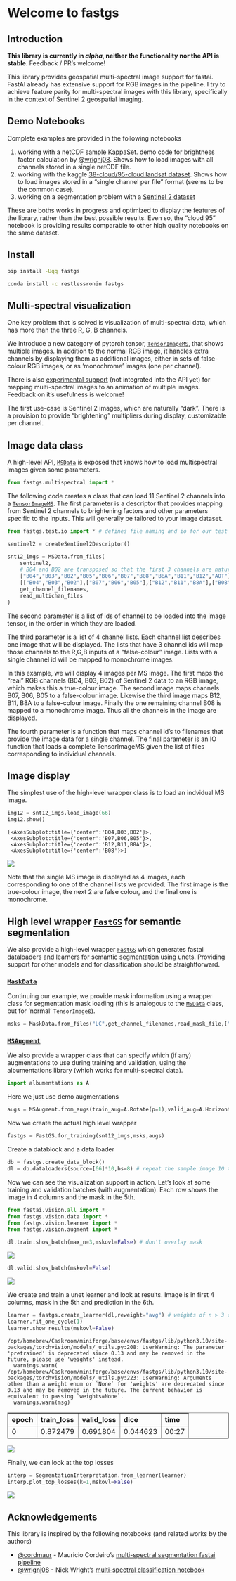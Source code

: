 Welcome to fastgs
================

<!-- WARNING: THIS FILE WAS AUTOGENERATED! DO NOT EDIT! -->

## Introduction

**This library is currently in *alpha*, neither the functionality nor
the API is stable**. Feedback / PR’s welcome!

This library provides geospatial multi-spectral image support for
fastai. FastAI already has extensive support for RGB images in the
pipeline. I try to achieve feature parity for multi-spectral images with
this library, specifically in the context of Sentinel 2 geospatial
imaging.

## Demo Notebooks

Complete examples are provided in the following notebooks

1.  working with a netCDF sample
    [KappaSet](https://www.kaggle.com/code/restlessronin/netcdf-demo-fastai-using-fastgs).
    demo code for brightness factor calculation by
    [@wrignj08](https://github.com/wrignj08). Shows how to load images
    with all channels stored in a single netCDF file.
2.  working with the kaggle [38-cloud/95-cloud landsat
    dataset](https://www.kaggle.com/code/restlessronin/cloud95-fastai-with-fastgs-multispectral-support).
    Shows how to load images stored in a “single channel per file”
    format (seems to be the common case).
3.  working on a segmentation problem with a [Sentinel 2
    dataset](https://www.kaggle.com/code/restlessronin/lila-sentinel-2-segmentation-with-fastai)

These are boths works in progress and optimized to display the features
of the library, rather than the best possible results. Even so, the
“cloud 95” notebook is providing results comparable to other hiqh
quality notebooks on the same dataset.

## Install

``` sh
pip install -Uqq fastgs
```

``` sh
conda install -c restlessronin fastgs
```

## Multi-spectral visualization

One key problem that is solved is visualization of multi-spectral data,
which has more than the three R, G, B channels.

We introduce a new category of pytorch tensor,
[`TensorImageMS`](https://restlessronin.github.io/fastgs/vision.core.html#tensorimagems),
that shows multiple images. In addition to the normal RGB image, it
handles extra channels by displaying them as additional images, either
in sets of false-colour RGB images, or as ‘monochrome’ images (one per
channel).

There is also [experimental
support](07a_vision.core.ipynb#animating-multiple-images) (not
integrated into the API yet) for mapping multi-spectral images to an
animation of multiple images. Feedback on it’s usefulness is welcome!

The first use-case is Sentinel 2 images, which are naturally “dark”.
There is a provision to provide “brightening” multipliers during
display, customizable per channel.

## Image data class

A high-level API,
[`MSData`](https://restlessronin.github.io/fastgs/multispectral.html#msdata)
is exposed that knows how to load multispectral images given some
parameters.

``` python
from fastgs.multispectral import *
```

The following code creates a class that can load 11 Sentinel 2 channels
into a
[`TensorImageMS`](https://restlessronin.github.io/fastgs/vision.core.html#tensorimagems).
The first parameter is a descriptor that provides mapping from Sentinel
2 channels to brightening factors and other parameters specific to the
inputs. This will generally be tailored to your image dataset.

``` python
from fastgs.test.io import * # defines file naming and io for our test samples

sentinel2 = createSentinel2Descriptor()

snt12_imgs = MSData.from_files(
    sentinel2,
    # B04 and B02 are transposed so that the first 3 channels are natural R,G,B channels
    ["B04","B03","B02","B05","B06","B07","B08","B8A","B11","B12","AOT"],
    [["B04","B03","B02"],["B07","B06","B05"],["B12","B11","B8A"],["B08"]],
    get_channel_filenames,
    read_multichan_files
)
```

The second parameter is a list of ids of channel to be loaded into the
image tensor, in the order in which they are loaded.

The third parameter is a list of 4 channel lists. Each channel list
describes one image that will be displayed. The lists that have 3
channel ids will map those channels to the R,G,B inputs of a
“false-colour” image. Lists with a single channel id will be mapped to
monochrome images.

In this example, we will display 4 images per MS image. The first maps
the “real” RGB channels (B04, B03, B02) of Sentinel 2 data to an RGB
image, which makes this a true-colour image. The second image maps
channels B07, B06, B05 to a false-colour image. Likewise the third image
maps B12, B11, B8A to a false-colour image. Finally the one remaining
channel B08 is mapped to a monochrome image. Thus all the channels in
the image are displayed.

The fourth parameter is a function that maps channel id’s to filenames
that provide the image data for a single channel. The final parameter is
an IO function that loads a complete TensorImageMS given the list of
files corresponding to individual channels.

## Image display

The simplest use of the high-level wrapper class is to load an indvidual
MS image.

``` python
img12 = snt12_imgs.load_image(66)
img12.show()
```

    [<AxesSubplot:title={'center':'B04,B03,B02'}>,
     <AxesSubplot:title={'center':'B07,B06,B05'}>,
     <AxesSubplot:title={'center':'B12,B11,B8A'}>,
     <AxesSubplot:title={'center':'B08'}>]

![](index_files/figure-commonmark/cell-4-output-2.png)

Note that the single MS image is displayed as 4 images, each
corresponding to one of the channel lists we provided. The first image
is the true-colour image, the next 2 are false colour, and the final one
is monochrome.

## High level wrapper [`FastGS`](https://restlessronin.github.io/fastgs/multispectral.html#fastgs) for semantic segmentation

We also provide a high-level wrapper
[`FastGS`](https://restlessronin.github.io/fastgs/multispectral.html#fastgs)
which generates fastai dataloaders and learners for semantic
segmentation using unets. Providing support for other models and for
classification should be straightforward.

### [`MaskData`](https://restlessronin.github.io/fastgs/multispectral.html#maskdata)

Continuing our example, we provide mask information using a wrapper
class for segmentation mask loading (this is analogous to the
[`MSData`](https://restlessronin.github.io/fastgs/multispectral.html#msdata)
class, but for ‘normal’ `TensorImage`s).

``` python
msks = MaskData.from_files("LC",get_channel_filenames,read_mask_file,["non-building","building"])
```

### [`MSAugment`](https://restlessronin.github.io/fastgs/multispectral.html#msaugment)

We also provide a wrapper class that can specify which (if any)
augmentations to use during training and validation, using the
albumentations library (which works for multi-spectral data).

``` python
import albumentations as A
```

Here we just use demo augmentations

``` python
augs = MSAugment.from_augs(train_aug=A.Rotate(p=1),valid_aug=A.HorizontalFlip(p=0.33))
```

Now we create the actual high level wrapper

``` python
fastgs = FastGS.for_training(snt12_imgs,msks,augs)
```

Create a datablock and a data loader

``` python
db = fastgs.create_data_block()
dl = db.dataloaders(source=[66]*10,bs=8) # repeat the sample image 10 times
```

Now we can see the visualization support in action. Let’s look at some
training and validation batches (with augmentation). Each row shows the
image in 4 columns and the mask in the 5th.

``` python
from fastai.vision.all import *
from fastgs.vision.data import *
from fastgs.vision.learner import *
from fastgs.vision.augment import *
```

``` python
dl.train.show_batch(max_n=3,mskovl=False) # don't overlay mask
```

![](index_files/figure-commonmark/cell-11-output-1.png)

``` python
dl.valid.show_batch(mskovl=False)
```

![](index_files/figure-commonmark/cell-12-output-1.png)

We create and train a unet learner and look at results. Image is in
first 4 columns, mask in the 5th and prediction in the 6th.

``` python
learner = fastgs.create_learner(dl,reweight="avg") # weights of n > 3 channels are set to average of first 3 channels
learner.fit_one_cycle(1)
learner.show_results(mskovl=False)
```

    /opt/homebrew/Caskroom/miniforge/base/envs/fastgs/lib/python3.10/site-packages/torchvision/models/_utils.py:208: UserWarning: The parameter 'pretrained' is deprecated since 0.13 and may be removed in the future, please use 'weights' instead.
      warnings.warn(
    /opt/homebrew/Caskroom/miniforge/base/envs/fastgs/lib/python3.10/site-packages/torchvision/models/_utils.py:223: UserWarning: Arguments other than a weight enum or `None` for 'weights' are deprecated since 0.13 and may be removed in the future. The current behavior is equivalent to passing `weights=None`.
      warnings.warn(msg)

<table border="1" class="dataframe">
  <thead>
    <tr style="text-align: left;">
      <th>epoch</th>
      <th>train_loss</th>
      <th>valid_loss</th>
      <th>dice</th>
      <th>time</th>
    </tr>
  </thead>
  <tbody>
    <tr>
      <td>0</td>
      <td>0.872479</td>
      <td>0.691804</td>
      <td>0.044623</td>
      <td>00:27</td>
    </tr>
  </tbody>
</table>

![](index_files/figure-commonmark/cell-13-output-6.png)

Finally, we can look at the top losses

``` python
interp = SegmentationInterpretation.from_learner(learner)
interp.plot_top_losses(k=1,mskovl=False)
```

![](index_files/figure-commonmark/cell-14-output-5.png)

## Acknowledgements

This library is inspired by the following notebooks (and related works
by the authors)

- [@cordmaur](https://github.com/cordmaur) - Mauricio Cordeiro’s
  [multi-spectral segmentation fastai
  pipeline](https://www.kaggle.com/code/cordmaur/remotesensing-fastai2-multiband-augmentations/notebook)
- [@wrignj08](https://github.com/wrignj08) - Nick Wright’s
  [multi-spectral classification
  notebook](https://dpird-dma.github.io/blog/Multispectral-image-classification-Transfer-Learning//)
